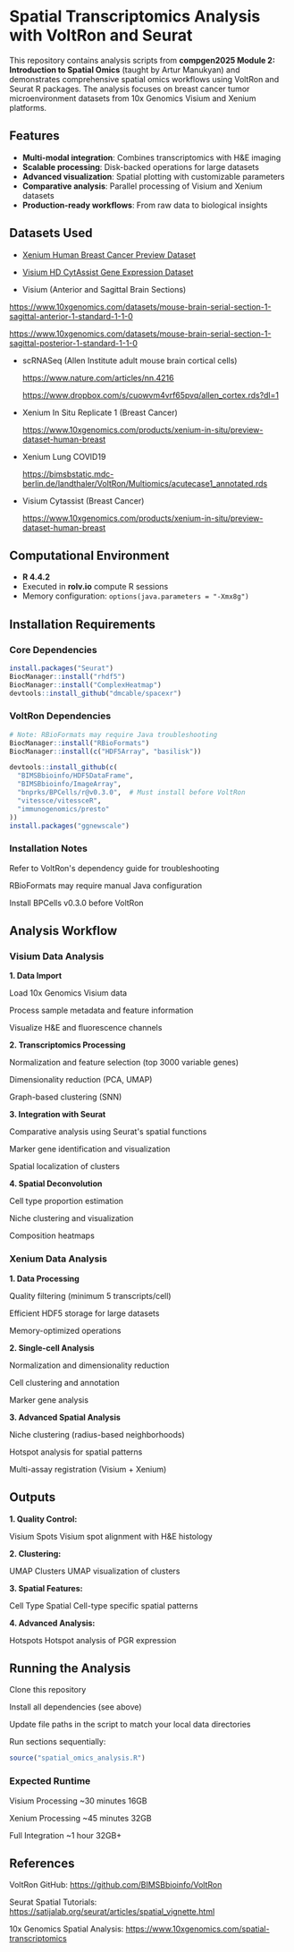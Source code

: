 # Spatial Transcriptomics Analysis with VoltRon and Seurat

This repository contains analysis scripts from **compgen2025 Module 2: Introduction to Spatial Omics** (taught by Artur Manukyan) and demonstrates comprehensive spatial omics workflows using VoltRon and Seurat R packages. The analysis focuses on breast cancer tumor microenvironment datasets from 10x Genomics Visium and Xenium platforms.

## Features
- **Multi-modal integration**: Combines transcriptomics with H&E imaging
- **Scalable processing**: Disk-backed operations for large datasets
- **Advanced visualization**: Spatial plotting with customizable parameters
- **Comparative analysis**: Parallel processing of Visium and Xenium datasets
- **Production-ready workflows**: From raw data to biological insights

## Datasets Used
- [Xenium Human Breast Cancer Preview Dataset](https://www.10xgenomics.com/products/xenium-in-situ/preview-dataset-human-breast)
- [Visium HD CytAssist Gene Expression Dataset](https://www.10xgenomics.com/datasets/visium-hd-cytassist-gene-expression-human-breast-cancer-fresh-frozen)

-  Visium (Anterior and Sagittal Brain Sections)

  https://www.10xgenomics.com/datasets/mouse-brain-serial-section-1-sagittal-anterior-1-standard-1-1-0
  
  https://www.10xgenomics.com/datasets/mouse-brain-serial-section-1-sagittal-posterior-1-standard-1-1-0

- scRNASeq (Allen Institute adult mouse brain cortical cells)

  https://www.nature.com/articles/nn.4216

  https://www.dropbox.com/s/cuowvm4vrf65pvq/allen_cortex.rds?dl=1

- Xenium In Situ Replicate 1 (Breast Cancer)

  https://www.10xgenomics.com/products/xenium-in-situ/preview-dataset-human-breast

- Xenium Lung COVID19

  https://bimsbstatic.mdc-berlin.de/landthaler/VoltRon/Multiomics/acutecase1_annotated.rds

- Visium Cytassist (Breast Cancer)

  https://www.10xgenomics.com/products/xenium-in-situ/preview-dataset-human-breast


## Computational Environment
- **R 4.4.2**
- Executed in **rolv.io** compute R sessions
- Memory configuration: `options(java.parameters = "-Xmx8g")`

## Installation Requirements

### Core Dependencies
```r
install.packages("Seurat")
BiocManager::install("rhdf5")
BiocManager::install("ComplexHeatmap")
devtools::install_github("dmcable/spacexr")
```
### VoltRon Dependencies
```r
# Note: RBioFormats may require Java troubleshooting
BiocManager::install("RBioFormats")  
BiocManager::install(c("HDF5Array", "basilisk"))

devtools::install_github(c(
  "BIMSBbioinfo/HDF5DataFrame",
  "BIMSBbioinfo/ImageArray",
  "bnprks/BPCells/r@v0.3.0",  # Must install before VoltRon
  "vitessce/vitessceR",
  "immunogenomics/presto"
))
install.packages("ggnewscale")
```

### **Installation Notes**

Refer to VoltRon's dependency guide for troubleshooting

RBioFormats may require manual Java configuration

Install BPCells v0.3.0 before VoltRon


## Analysis Workflow

### Visium Data Analysis

**1. Data Import**

Load 10x Genomics Visium data

Process sample metadata and feature information

Visualize H&E and fluorescence channels

**2. Transcriptomics Processing**

Normalization and feature selection (top 3000 variable genes)

Dimensionality reduction (PCA, UMAP)

Graph-based clustering (SNN)

**3. Integration with Seurat**

Comparative analysis using Seurat's spatial functions

Marker gene identification and visualization

Spatial localization of clusters

**4. Spatial Deconvolution**

Cell type proportion estimation

Niche clustering and visualization

Composition heatmaps


### Xenium Data Analysis

**1. Data Processing**

Quality filtering (minimum 5 transcripts/cell)

Efficient HDF5 storage for large datasets

Memory-optimized operations

**2. Single-cell Analysis**

Normalization and dimensionality reduction

Cell clustering and annotation

Marker gene analysis

**3. Advanced Spatial Analysis**

Niche clustering (radius-based neighborhoods)

Hotspot analysis for spatial patterns

Multi-assay registration (Visium + Xenium)

## Outputs
**1. Quality Control:**

Visium Spots
Visium spot alignment with H&E histology

**2. Clustering:**

UMAP Clusters
UMAP visualization of clusters

**3. Spatial Features:**

Cell Type Spatial
Cell-type specific spatial patterns

**4. Advanced Analysis:**

Hotspots
Hotspot analysis of PGR expression

## Running the Analysis
Clone this repository

Install all dependencies (see above)

Update file paths in the script to match your local data directories

Run sections sequentially:
```r
source("spatial_omics_analysis.R")
```

### Expected Runtime

Visium Processing	~30 minutes	16GB

Xenium Processing	~45 minutes	32GB

Full Integration	~1 hour	32GB+


## References

VoltRon GitHub: https://github.com/BIMSBbioinfo/VoltRon

Seurat Spatial Tutorials: https://satijalab.org/seurat/articles/spatial_vignette.html

10x Genomics Spatial Analysis: https://www.10xgenomics.com/spatial-transcriptomics
